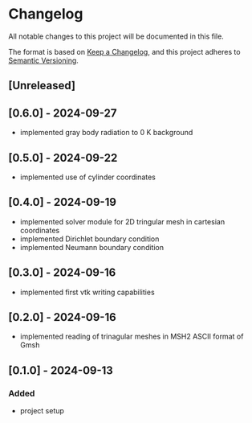 # Changelog

All notable changes to this project will be documented in this file.

The format is based on [Keep a Changelog](https://keepachangelog.com/en/1.1.0/),
and this project adheres to [Semantic Versioning](https://semver.org/spec/v2.0.0.html).

## [Unreleased]

## [0.6.0] - 2024-09-27

- implemented gray body radiation to 0 K background

## [0.5.0] - 2024-09-22

- implemented use of cylinder coordinates

## [0.4.0] - 2024-09-19

- implemented solver module for 2D tringular mesh in cartesian coordinates
- implemented Dirichlet boundary condition
- implemented Neumann boundary condition

## [0.3.0] - 2024-09-16

- implemented first vtk writing capabilities

## [0.2.0] - 2024-09-16

- implemented reading of trinagular meshes in MSH2 ASCII format of Gmsh

## [0.1.0] - 2024-09-13

### Added

- project setup